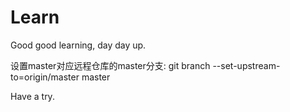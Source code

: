 ﻿# Learn
Good good learning, day day up.

设置master对应远程仓库的master分支:
git branch --set-upstream-to=origin/master master

Have a try.